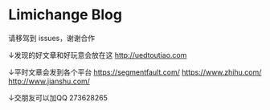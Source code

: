 # Limichange Blog

请移驾到 issues，谢谢合作

↓发现的好文章和好玩意会放在这
http://uedtoutiao.com

↓平时文章会发到各个平台
https://segmentfault.com/
https://www.zhihu.com/
http://www.jianshu.com/

↓交朋友可以加QQ
273628265
